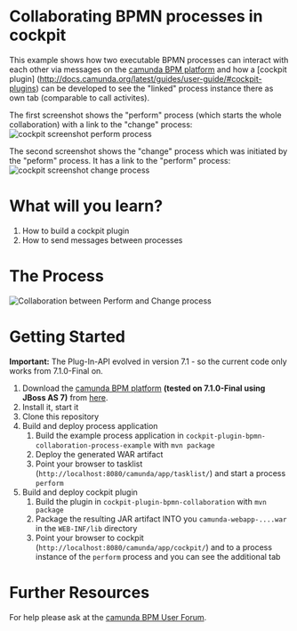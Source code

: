 Collaborating BPMN processes in cockpit
========================

This example shows how two executable BPMN processes can interact with each other via messages on the [camunda BPM platform](http://camunda.org/) and how a 
[cockpit plugin] (http://docs.camunda.org/latest/guides/user-guide/#cockpit-plugins) can be developed to see the "linked" process instance there as own tab (comparable to call activites).

The first screenshot shows the "perform" process (which starts the whole collaboration) with a link to the "change" process:
![cockpit screenshot perform process][1]

The second screenshot shows the "change" process which was initiated by the "peform" process. It has a link to the "perform" process:
![cockpit screenshot change process][2]

# What will you learn?

1. How to build a cockpit plugin
1. How to send messages between processes

# The Process

![Collaboration between Perform and Change process][3]

# Getting Started

**Important:** The Plug-In-API evolved in version 7.1 - so the current code only works from 7.1.0-Final on.

1. Download the [camunda BPM platform](http://camunda.org/) **(tested on 7.1.0-Final using JBoss AS 7)** from [here](http://camunda.org/download.html).
1. Install it, start it
1. Clone this repository
1. Build  and deploy process application
    1. Build the example process application in `cockpit-plugin-bpmn-collaboration-process-example` with `mvn package`
    1. Deploy the generated WAR artifact
    1. Point your browser to tasklist (`http://localhost:8080/camunda/app/tasklist/`) and start a process `perform`
1. Build and deploy cockpit plugin
    1. Build the plugin in `cockpit-plugin-bpmn-collaboration` with `mvn package`
    1. Package the resulting JAR artifact INTO you `camunda-webapp-....war` in the `WEB-INF/lib` directory
    1. Point your browser to cockpit (`http://localhost:8080/camunda/app/cockpit/`) and to a process instance of the `perform` process and you can see the additional tab

# Further Resources

For help please ask at the [camunda BPM User Forum](http://camunda.org/community/forum.html).

[1]: https://raw.github.com/camunda/camunda-consulting/master/snippets/cockpit-plugin-bpmn-collaboration/screenshot1.png
[2]: https://raw.github.com/camunda/camunda-consulting/master/snippets/cockpit-plugin-bpmn-collaboration/screenshot2.png
[3]: https://raw.github.com/camunda/camunda-consulting/master/snippets/cockpit-plugin-bpmn-collaboration/cockpit-plugin-bpmn-collaboration-process-example\src\main\resources\collaboration.png
